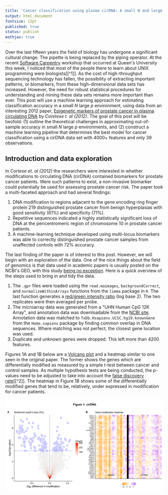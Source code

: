 ```yaml
---
title: 'Cancer classification using plasma cirDNA: A small N and large p environment'
output: html_document
fontsize: 12pt
published: true
status: publish
mathjax: true
---
```


Over the last fifteen years the field of biology has undergone a significant cultural change. The pipette is being replaced by the piping operator. At the recent [Software Carpentry](https://software-carpentry.org/) workshop that occurred at Queen's University this week, I noticed that most of the people there to learn about UNIX programming were biologists[[^1]]. As the cost of high-throughput sequencing technology has fallen, the possibility of extracting important patterns, or biomarkers, from these high-dimensional data sets has increased. However, the need for robust statistical procedures for understanding and mining these data sets remains more important than ever. This post will use a machine learning approach for estimating classification accuracy in a small $N$ large $p$ environment, using data from an interesting 2012 paper, [Epigenetic markers of prostate cancer in plasma circulating DNA](https://www.ncbi.nlm.nih.gov/pubmed/22619380) by *Coretese t. al (2012)*. The goal of this post will be twofold: (1) outline the theoretical challenges in approximating out-of-sample accuracy in small $N$ large $p$ environments, and (2) construct a machine learning pipeline that determines the best model for cancer classification using a cirDNA data set with 4000+ features and only 39 observations.

## Introduction and data exploration

In *Cortese et. al (2012)* the researchers were interested in whether modifications to circulating DNA (cirDNA) contained biomarkers for prostate cancer patients. Were such patterns to exist, a non-invasive biomarker could potentially be used for assessing prostate cancer risk. The paper took a multi-faceted approach and had several findings:

1. DNA modification to regions adjacent to the gene encoding ring finger protein 219 distinguished prostate cancer from benign hyperplasias with good sensitivity (61%) and specificity (71%).
2. Repetitive sequences indicated a highly statistically significant loss of DNA at the pericentromeric region of chromosome 10 in prostate cancer patients.
3. A machine-learning technique developed using multi-locus biomarkers was able to correctly distinguished prostate cancer samples from unaffected controls with 72% accuracy.

The last finding of the paper is of interest to this post. However, we will begin with an exploration of the data. One of the nice things about the field of genomics is that data used in academic papers is usually posted on the NCBI's GEO, with this study [being no exception](https://www.ncbi.nlm.nih.gov/geo/query/acc.cgi?acc=GSE36195). Here is a quick overview of the steps used to bring in and tidy the data.

1. The `.gpr` files were loaded using the `read.maimages`, `backgroundCorrect`, and `normalizeWithinArrays` functions from the `limma` package in `R`. The last function generates a [red/green intensity ratio](https://en.wikipedia.org/wiki/MA_plot) (log base 2). The two replicates were then averaged per probe.
2. The microarray data was generated from a "UHN Human CpG 12K Array", and annotation data was downloadable from the [NCBI site](https://www.ncbi.nlm.nih.gov/geo/query/acc.cgi?acc=GPL2040). Annotation data was matched to `TxDb.Hsapiens.UCSC.hg19.knownGene` from the `Homo.sapiens` package by finding common overlap in DNA sequences. Where matching was not perfect, the closest gene location was used.
3. Duplicate and unknown genes were dropped. This left more than 4200 features.

Figures 1A and 1B below are a [Volcano plot](https://en.wikipedia.org/wiki/Volcano_plot_(statistics)) and a heatmap similar to one seen in the original paper. The former shows the genes which are differentially modified as measured by a simple t-test between cancer and control samples. As multiple hypothesis tests are being conducted, the p-values need to be adjusted to take into account the [false discovery rate](https://en.wikipedia.org/wiki/False_discovery_rate)[[^2]]. The heatmap in Figure 1B shows some of the differentially modified genes that tend to be, relatively, under expressed in modification for cancer patients.

<p align="center">
<img src="/figures/gg_cirDNA.png">
</p>
